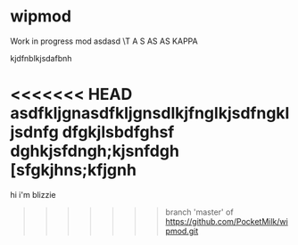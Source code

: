 # wipmod
Work in progress mod
asdasd
\T
A
S
AS
AS
KAPPA

kjdfnblkjsdafbnh

<<<<<<< HEAD
asdfkljgnasdfkljgnsdlkjfnglkjsdfngkljsdnfg
dfgkjlsbdfghsf
dghkjsfdngh;kjsnfdgh
[sfgkjhns;kfjgnh
=======
hi i'm blizzie
>>>>>>> branch 'master' of https://github.com/PocketMilk/wipmod.git
